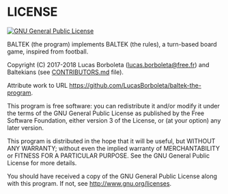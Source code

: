 # LICENSE

[![GNU General Public License](../packages/gnu-gpl/pictures/gplv3-88x31.png)](http://www.gnu.org/licenses)

BALTEK (the program) implements BALTEK (the rules), a turn-based board game, inspired from football.

Copyright (C) 2017-2018 Lucas Borboleta ([lucas.borboleta@free.fr](mailto:lucas.borboleta@free.fr)) and Baltekians (see [CONTRIBUTORS.md](./CONTRIBUTORS.md) file).

Attribute work to URL <https://github.com/LucasBorboleta/baltek-the-program>.

This program is free software: you can redistribute it and/or modify it under the terms of the GNU General Public License as published by the Free Software Foundation, either version 3 of the License, or (at your option) any later version.

This program is distributed in the hope that it will be useful, but WITHOUT ANY WARRANTY; without even the implied warranty of MERCHANTABILITY or FITNESS FOR A PARTICULAR PURPOSE. See the GNU General Public License for more details.

You should have received a copy of the GNU General Public License along with this program. If not, see <http://www.gnu.org/licenses>.
